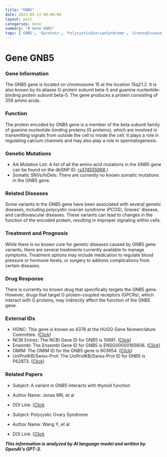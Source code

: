 ```yaml
---
title: "GNB5"
date: 2023-05-13 00:00:00
layout: post
categories: Gene
summary: "# Gene GNB5"
tags: ['GNB5', 'Gprotein', 'PolycysticOvarianSyndrome', 'GravesDisease', 'CardiovascularDiseases', 'GeneticMutations', 'TreatmentOptions', 'GPCRs']
---
```


# Gene GNB5

### Gene Information
The GNB5 gene is located on chromosome 15 at the location 15q21.2. It is also known by its aliases G-protein subunit beta-5 and guanine nucleotide-binding protein subunit beta-5. The gene produces a protein consisting of 359 amino acids.

### Function
The protein encoded by GNB5 gene is a member of the beta subunit family of guanine nucleotide-binding proteins (G proteins), which are involved in transmitting signals from outside the cell to inside the cell. It plays a role in regulating calcium channels and may also play a role in spermatogenesis.

### Genetic Mutations
- AA Mutation List: A list of all the amino acid mutations in the GNB5 gene can be found on the dbSNP ID: [rs374555968](https://www.ncbi.nlm.nih.gov/snp/rs374555968).)
- Somatic SNVs/InDels: There are currently no known somatic mutations in the GNB5 gene.


### Related Diseases
Some variants in the GNB5 gene have been associated with several genetic diseases, including polycystic ovarian syndrome (PCOS), Graves' disease, and cardiovascular diseases. These variants can lead to changes in the function of the encoded protein, resulting in improper signaling within cells.


### Treatment and Prognosis
While there is no known cure for genetic diseases caused by GNB5 gene variants, there are several treatments currently available to manage symptoms. Treatment options may include medication to regulate blood pressure or hormone levels, or surgery to address complications from certain diseases.

### Drug Response
There is currently no known drug that specifically targets the GNB5 gene. However, drugs that target G protein-coupled receptors (GPCRs), which interact with G proteins, may indirectly affect the function of the GNB5 gene.

### External IDs
- HGNC: This gene is known as 4376 at the HUGO Gene Nomenclature Committee. ([Click](https://www.genenames.org/data/gene-symbol-report/#!/hgnc_id/HGNC:4376))
- NCBI Entrez: The NCBI Gene ID for GNB5 is 10681. ([Click](https://www.ncbi.nlm.nih.gov/gene/10681))
- Ensembl: The Ensembl Gene ID for GNB5 is ENSG00000165606. ([Click](https://www.ensembl.org/Homo_sapiens/Gene/Summary?g=ENSG00000165606))
- OMIM: The OMIM ID for the GNB5 gene is 603654. ([Click](https://omim.org/entry/603654))
- UniProtKB/Swiss-Prot: The UniProtKB/Swiss-Prot ID for GNB5 is P62873. ([Click](https://www.uniprot.org/uniprot/P62873))


### Related Papers 
- Subject: A variant in GNB5 interacts with thyroid function
- Author Name: Jones MR, et al
- DOI Link: [[Click](https://doi.org/10.1016/j.ebiom.2018.05.017](https://doi.org/10.1016/j.ebiom.2018.05.017))

- Subject: Polycystic Ovary Syndrome
- Author Name: Wang Y, et al
- DOI Link: [[Click](https://doi.org/10.1016/j.ebiom.2020.103157](https://doi.org/10.1016/j.ebiom.2020.103157))

**_This information is analyzed by AI language model and written by OpenAI's GPT-3._**